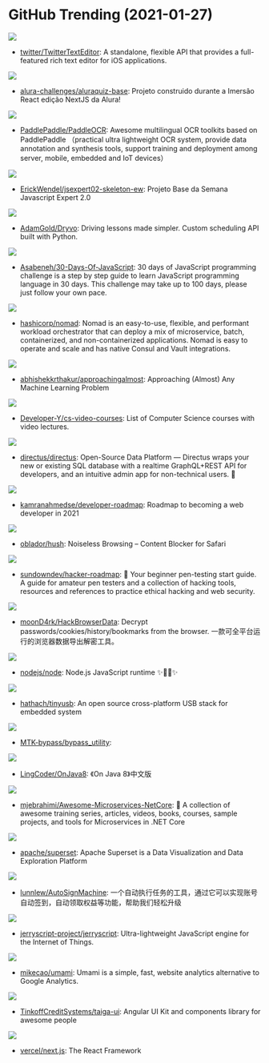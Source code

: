 # GitHub Trending (2021-01-27)

![](https://img.shields.io/badge/Swift-New%20384-green?style=flat-square&logo=appveyor)
- [twitter/TwitterTextEditor](https://github.com/twitter/TwitterTextEditor): A standalone, flexible API that provides a full-featured rich text editor for iOS applications.

![](https://img.shields.io/badge/JavaScript-New%20294-green?style=flat-square&logo=appveyor)
- [alura-challenges/aluraquiz-base](https://github.com/alura-challenges/aluraquiz-base): Projeto construido durante a Imersão React edição NextJS da Alura!

![](https://img.shields.io/badge/Python-New%20499-green?style=flat-square&logo=appveyor)
- [PaddlePaddle/PaddleOCR](https://github.com/PaddlePaddle/PaddleOCR): Awesome multilingual OCR toolkits based on PaddlePaddle （practical ultra lightweight OCR system, provide data annotation and synthesis tools, support training and deployment among server, mobile, embedded and IoT devices）

![](https://img.shields.io/badge/JavaScript-New%2055-green?style=flat-square&logo=appveyor)
- [ErickWendel/jsexpert02-skeleton-ew](https://github.com/ErickWendel/jsexpert02-skeleton-ew): Projeto Base da Semana Javascript Expert 2.0

![](https://img.shields.io/badge/Python-New%2064-green?style=flat-square&logo=appveyor)
- [AdamGold/Dryvo](https://github.com/AdamGold/Dryvo): Driving lessons made simpler. Custom scheduling API built with Python.

![](https://img.shields.io/badge/JavaScript-New%20229-green?style=flat-square&logo=appveyor)
- [Asabeneh/30-Days-Of-JavaScript](https://github.com/Asabeneh/30-Days-Of-JavaScript): 30 days of JavaScript programming challenge is a step by step guide to learn JavaScript programming language in 30 days. This challenge may take up to 100 days, please just follow your own pace.

![](https://img.shields.io/badge/Go-New%2086-green?style=flat-square&logo=appveyor)
- [hashicorp/nomad](https://github.com/hashicorp/nomad): Nomad is an easy-to-use, flexible, and performant workload orchestrator that can deploy a mix of microservice, batch, containerized, and non-containerized applications. Nomad is easy to operate and scale and has native Consul and Vault integrations.

![](https://img.shields.io/badge/none-New%20333-green?style=flat-square&logo=appveyor)
- [abhishekkrthakur/approachingalmost](https://github.com/abhishekkrthakur/approachingalmost): Approaching (Almost) Any Machine Learning Problem

![](https://img.shields.io/badge/none-New%20369-green?style=flat-square&logo=appveyor)
- [Developer-Y/cs-video-courses](https://github.com/Developer-Y/cs-video-courses): List of Computer Science courses with video lectures.

![](https://img.shields.io/badge/Vue-New%2010-green?style=flat-square&logo=appveyor)
- [directus/directus](https://github.com/directus/directus): Open-Source Data Platform — Directus wraps your new or existing SQL database with a realtime GraphQL+REST API for developers, and an intuitive admin app for non-technical users. 🐰

![](https://img.shields.io/badge/none-New%20329-green?style=flat-square&logo=appveyor)
- [kamranahmedse/developer-roadmap](https://github.com/kamranahmedse/developer-roadmap): Roadmap to becoming a web developer in 2021

![](https://img.shields.io/badge/JavaScript-New%20195-green?style=flat-square&logo=appveyor)
- [oblador/hush](https://github.com/oblador/hush): Noiseless Browsing – Content Blocker for Safari

![](https://img.shields.io/badge/none-New%20333-green?style=flat-square&logo=appveyor)
- [sundowndev/hacker-roadmap](https://github.com/sundowndev/hacker-roadmap): 📌 Your beginner pen-testing start guide. A guide for amateur pen testers and a collection of hacking tools, resources and references to practice ethical hacking and web security.

![](https://img.shields.io/badge/Go-New%20169-green?style=flat-square&logo=appveyor)
- [moonD4rk/HackBrowserData](https://github.com/moonD4rk/HackBrowserData): Decrypt passwords/cookies/history/bookmarks from the browser. 一款可全平台运行的浏览器数据导出解密工具。

![](https://img.shields.io/badge/JavaScript-New%2045-green?style=flat-square&logo=appveyor)
- [nodejs/node](https://github.com/nodejs/node): Node.js JavaScript runtime ✨🐢🚀✨

![](https://img.shields.io/badge/C-New%2071-green?style=flat-square&logo=appveyor)
- [hathach/tinyusb](https://github.com/hathach/tinyusb): An open source cross-platform USB stack for embedded system

![](https://img.shields.io/badge/Python-New%2040-green?style=flat-square&logo=appveyor)
- [MTK-bypass/bypass_utility](https://github.com/MTK-bypass/bypass_utility): 

![](https://img.shields.io/badge/none-New%2062-green?style=flat-square&logo=appveyor)
- [LingCoder/OnJava8](https://github.com/LingCoder/OnJava8): 《On Java 8》中文版

![](https://img.shields.io/badge/none-New%2042-green?style=flat-square&logo=appveyor)
- [mjebrahimi/Awesome-Microservices-NetCore](https://github.com/mjebrahimi/Awesome-Microservices-NetCore): 💎 A collection of awesome training series, articles, videos, books, courses, sample projects, and tools for Microservices in .NET Core

![](https://img.shields.io/badge/Python-New%20441-green?style=flat-square&logo=appveyor)
- [apache/superset](https://github.com/apache/superset): Apache Superset is a Data Visualization and Data Exploration Platform

![](https://img.shields.io/badge/JavaScript-New%2026-green?style=flat-square&logo=appveyor)
- [lunnlew/AutoSignMachine](https://github.com/lunnlew/AutoSignMachine): 一个自动执行任务的工具，通过它可以实现账号自动签到，自动领取权益等功能，帮助我们轻松升级

![](https://img.shields.io/badge/C-New%20188-green?style=flat-square&logo=appveyor)
- [jerryscript-project/jerryscript](https://github.com/jerryscript-project/jerryscript): Ultra-lightweight JavaScript engine for the Internet of Things.

![](https://img.shields.io/badge/JavaScript-New%2022-green?style=flat-square&logo=appveyor)
- [mikecao/umami](https://github.com/mikecao/umami): Umami is a simple, fast, website analytics alternative to Google Analytics.

![](https://img.shields.io/badge/TypeScript-New%20100-green?style=flat-square&logo=appveyor)
- [TinkoffCreditSystems/taiga-ui](https://github.com/TinkoffCreditSystems/taiga-ui): Angular UI Kit and components library for awesome people

![](https://img.shields.io/badge/JavaScript-New%20211-green?style=flat-square&logo=appveyor)
- [vercel/next.js](https://github.com/vercel/next.js): The React Framework

